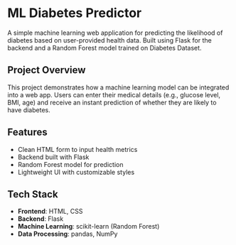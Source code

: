 # ML Diabetes Predictor
A simple machine learning web application for predicting the likelihood of diabetes based on user-provided health data. Built using Flask for the backend and a Random Forest model trained on Diabetes Dataset.

## Project Overview
This project demonstrates how a machine learning model can be integrated into a web app. Users can enter their medical details (e.g., glucose level, BMI, age) and receive an instant prediction of whether they are likely to have diabetes.

## Features
- Clean HTML form to input health metrics
- Backend built with Flask
- Random Forest model for prediction
- Lightweight UI with customizable styles

## Tech Stack
- **Frontend**: HTML, CSS
- **Backend**: Flask
- **Machine Learning**: scikit-learn (Random Forest)
- **Data Processing**: pandas, NumPy
